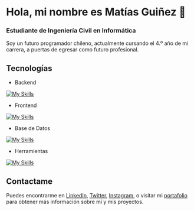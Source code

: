 # Hola, mi nombre es Matías Guiñez 👋
### Estudiante de Ingeniería Civil en Informática

Soy un futuro programador chileno, actualmente cursando el 4.º año de mi carrera, a puertas de egresar como futuro profesional.

## Tecnologías

- Backend
  
[![My Skills](https://skillicons.dev/icons?i=c,java,nodejs,py,vue,flutter&perline=3)](https://skillicons.dev)

- Frontend
  
[![My Skills](https://skillicons.dev/icons?i=css,html,js,react,vue,flutter&perline=3)](https://skillicons.dev)

- Base de Datos
  
[![My Skills](https://skillicons.dev/icons?i=mysql,postgres,azure,react,vue,flutter&perline=3)](https://skillicons.dev)

- Herramientas
  
[![My Skills](https://skillicons.dev/icons?i=docker,git,spring,vscode,flutter&perline=3)](https://skillicons.dev)


## Contactame

Puedes encontrarme en [LinkedIn](a), [Twitter](a), [Instagram](a), o visitar mi [portafolio](a) para obtener más información sobre mí y mis proyectos.

